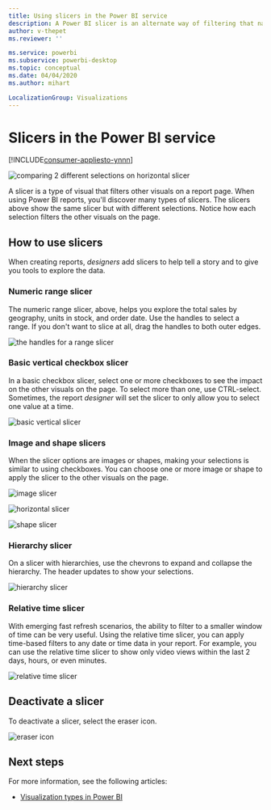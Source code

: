 ```yaml
---
title: Using slicers in the Power BI service
description: A Power BI slicer is an alternate way of filtering that narrows the portion of the dataset shown in the other visualizations in a report.
author: v-thepet
ms.reviewer: ''

ms.service: powerbi
ms.subservice: powerbi-desktop
ms.topic: conceptual
ms.date: 04/04/2020
ms.author: mihart

LocalizationGroup: Visualizations
---
```

# Slicers in the Power BI service

[!INCLUDE[consumer-appliesto-ynnn](../includes/consumer-appliesto-yynn.md)]

![comparing 2 different selections on horizontal slicer](media/end-user-slicer/power-bi-slider.png)

A slicer is a type of visual that filters other visuals on a report page. When using Power BI reports, you'll discover many types of slicers. The slicers above show the same slicer but with different selections. Notice how each selection filters the other visuals on the page.  


## How to use slicers
When creating reports, *designers* add slicers to help tell a story and to give you tools to explore the data.

### Numeric range slicer
 The numeric range slicer, above, helps you explore the total sales by geography, units in stock, and order date. Use the handles to select a range. If you don't want to slice at all, drag the handles to both outer edges. 

![the handles for a range slicer](media/end-user-slicer/power-bi-handles.png)

### Basic vertical checkbox slicer

In a basic checkbox slicer, select one or more checkboxes to see the impact on the other visuals on the page. To select more than one, use CTRL-select. Sometimes, the report *designer* will set the slicer to only allow you to select one value at a time. 

![basic vertical slicer](media/end-user-slicer/power-bi-basic.png)

### Image and shape slicers
When the slicer options are images or shapes, making your selections is similar to using checkboxes. You can choose one or more image or shape to apply the slicer to the other visuals on the page. 

![image slicer](media/end-user-slicer/power-bi-image.png)    

![horizontal slicer](media/end-user-slicer/power-bi-horizontal.png)    

![shape slicer](media/end-user-slicer/power-bi-boxes.png)

### Hierarchy slicer

On a slicer with hierarchies, use the chevrons to expand and collapse the hierarchy. The header updates to show your selections.

![hierarchy slicer](media/end-user-slicer/power-bi-hierarchy.png)

### Relative time slicer
With emerging fast refresh scenarios, the ability to filter to a smaller window of time can be very useful.
Using the relative time slicer, you can apply time-based filters to any date or time data in your report. For example, you can use the relative time slicer to show only video views within the last 2 days, hours, or even minutes. 

![relative time slicer](media/end-user-slicer/power-bi-relative-time.png)

## Deactivate a slicer
To deactivate a slicer, select the eraser icon.

![eraser icon](media/end-user-slicer/power-bi-eraser.png)

## Next steps
For more information, see the following articles:

- [Visualization types in Power BI](end-user-visualization.md)

